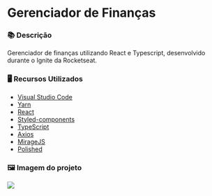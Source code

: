 # Gerenciador de Finanças

### 📚  Descrição
Gerenciador de finanças utilizando React e Typescript, desenvolvido durante o Ignite da Rocketseat.

### 🖥️  Recursos Utilizados
- [Visual Studio Code](https://code.visualstudio.com/download)
- [Yarn](https://yarnpkg.com/)
- [React](https://pt-br.reactjs.org/)
- [Styled-components](https://styled-components.com/)
- [TypeScript](https://www.typescriptlang.org/)
- [Axios](https://axios-http.com/ptbr/docs/intro)
- [MirageJS](https://miragejs.com/)
- [Polished](https://polished.js.org/)

### 🖼️  Imagem do projeto
![](https://i.imgur.com/CZx1tcf.png "")
